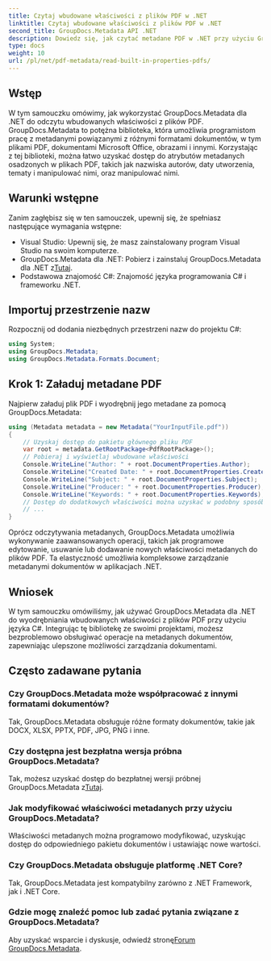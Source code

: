 ```yaml
---
title: Czytaj wbudowane właściwości z plików PDF w .NET
linktitle: Czytaj wbudowane właściwości z plików PDF w .NET
second_title: GroupDocs.Metadata API .NET
description: Dowiedz się, jak czytać metadane PDF w .NET przy użyciu GroupDocs.Metadata. Uzyskaj dostęp do nazwisk autorów, dat utworzenia, tematów i innych informacji za pomocą kodu C#.
type: docs
weight: 10
url: /pl/net/pdf-metadata/read-built-in-properties-pdfs/
---
```

## Wstęp
W tym samouczku omówimy, jak wykorzystać GroupDocs.Metadata dla .NET do odczytu wbudowanych właściwości z plików PDF. GroupDocs.Metadata to potężna biblioteka, która umożliwia programistom pracę z metadanymi powiązanymi z różnymi formatami dokumentów, w tym plikami PDF, dokumentami Microsoft Office, obrazami i innymi. Korzystając z tej biblioteki, można łatwo uzyskać dostęp do atrybutów metadanych osadzonych w plikach PDF, takich jak nazwiska autorów, daty utworzenia, tematy i manipulować nimi, oraz manipulować nimi.
## Warunki wstępne
Zanim zagłębisz się w ten samouczek, upewnij się, że spełniasz następujące wymagania wstępne:
- Visual Studio: Upewnij się, że masz zainstalowany program Visual Studio na swoim komputerze.
-  GroupDocs.Metadata dla .NET: Pobierz i zainstaluj GroupDocs.Metadata dla .NET z[Tutaj](https://releases.groupdocs.com/metadata/net/).
- Podstawowa znajomość C#: Znajomość języka programowania C# i frameworku .NET.

## Importuj przestrzenie nazw
Rozpocznij od dodania niezbędnych przestrzeni nazw do projektu C#:
```csharp
using System;
using GroupDocs.Metadata;
using GroupDocs.Metadata.Formats.Document;
```
## Krok 1: Załaduj metadane PDF
Najpierw załaduj plik PDF i wyodrębnij jego metadane za pomocą GroupDocs.Metadata:
```csharp
using (Metadata metadata = new Metadata("YourInputFile.pdf"))
{
    // Uzyskaj dostęp do pakietu głównego pliku PDF
    var root = metadata.GetRootPackage<PdfRootPackage>();
    // Pobieraj i wyświetlaj wbudowane właściwości
    Console.WriteLine("Author: " + root.DocumentProperties.Author);
    Console.WriteLine("Created Date: " + root.DocumentProperties.CreatedDate);
    Console.WriteLine("Subject: " + root.DocumentProperties.Subject);
    Console.WriteLine("Producer: " + root.DocumentProperties.Producer);
    Console.WriteLine("Keywords: " + root.DocumentProperties.Keywords);
    // Dostęp do dodatkowych właściwości można uzyskać w podobny sposób
    // ...
}
```
Oprócz odczytywania metadanych, GroupDocs.Metadata umożliwia wykonywanie zaawansowanych operacji, takich jak programowe edytowanie, usuwanie lub dodawanie nowych właściwości metadanych do plików PDF. Ta elastyczność umożliwia kompleksowe zarządzanie metadanymi dokumentów w aplikacjach .NET.
## Wniosek
W tym samouczku omówiliśmy, jak używać GroupDocs.Metadata dla .NET do wyodrębniania wbudowanych właściwości z plików PDF przy użyciu języka C#. Integrując tę bibliotekę ze swoimi projektami, możesz bezproblemowo obsługiwać operacje na metadanych dokumentów, zapewniając ulepszone możliwości zarządzania dokumentami.

## Często zadawane pytania
### Czy GroupDocs.Metadata może współpracować z innymi formatami dokumentów?
Tak, GroupDocs.Metadata obsługuje różne formaty dokumentów, takie jak DOCX, XLSX, PPTX, PDF, JPG, PNG i inne.
### Czy dostępna jest bezpłatna wersja próbna GroupDocs.Metadata?
Tak, możesz uzyskać dostęp do bezpłatnej wersji próbnej GroupDocs.Metadata z[Tutaj](https://releases.groupdocs.com/).
### Jak modyfikować właściwości metadanych przy użyciu GroupDocs.Metadata?
Właściwości metadanych można programowo modyfikować, uzyskując dostęp do odpowiedniego pakietu dokumentów i ustawiając nowe wartości.
### Czy GroupDocs.Metadata obsługuje platformę .NET Core?
Tak, GroupDocs.Metadata jest kompatybilny zarówno z .NET Framework, jak i .NET Core.
### Gdzie mogę znaleźć pomoc lub zadać pytania związane z GroupDocs.Metadata?
 Aby uzyskać wsparcie i dyskusje, odwiedź stronę[Forum GroupDocs.Metadata](https://forum.groupdocs.com/c/metadata/14).